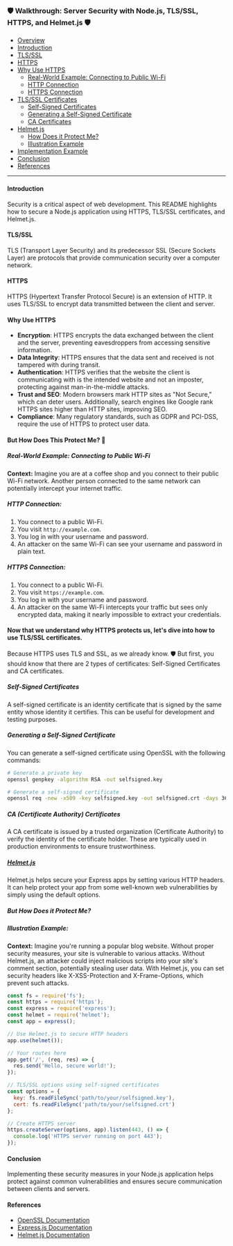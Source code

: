 ### 🛡️ Walkthrough: Server Security with Node.js, TLS/SSL, HTTPS, and Helmet.js 🛡️

- [Overview](#overview)
- [Introduction](#introduction)
- [TLS/SSL](#tlsssl)
- [HTTPS](#https)
- [Why Use HTTPS](#why-use-https)
  - [Real-World Example: Connecting to Public Wi-Fi](#real-world-example-connecting-to-public-wi-fi)
  - [HTTP Connection](#http-connection)
  - [HTTPS Connection](#https-connection)
- [TLS/SSL Certificates](#tlsssl-certificates)
  - [Self-Signed Certificates](#self-signed-certificates)
  - [Generating a Self-Signed Certificate](#generating-a-self-signed-certificate)
  - [CA Certificates](#ca-certificates)
- [Helmet.js](#helmetjs)
  - [How Does it Protect Me?](#how-does-it-protect-me)
  - [Illustration Example](#illustration-example)
- [Implementation Example](#implementation-example)
- [Conclusion](#conclusion)
- [References](#references)

---

#### Introduction
Security is a critical aspect of web development. This README highlights how to secure a Node.js application using HTTPS, TLS/SSL certificates, and Helmet.js.

#### TLS/SSL
TLS (Transport Layer Security) and its predecessor SSL (Secure Sockets Layer) are protocols that provide communication security over a computer network.

#### HTTPS
HTTPS (Hypertext Transfer Protocol Secure) is an extension of HTTP. It uses TLS/SSL to encrypt data transmitted between the client and server.

#### Why Use HTTPS
- **Encryption**: HTTPS encrypts the data exchanged between the client and the server, preventing eavesdroppers from accessing sensitive information.
- **Data Integrity**: HTTPS ensures that the data sent and received is not tampered with during transit.
- **Authentication**: HTTPS verifies that the website the client is communicating with is the intended website and not an imposter, protecting against man-in-the-middle attacks.
- **Trust and SEO**: Modern browsers mark HTTP sites as "Not Secure," which can deter users. Additionally, search engines like Google rank HTTPS sites higher than HTTP sites, improving SEO.
- **Compliance**: Many regulatory standards, such as GDPR and PCI-DSS, require the use of HTTPS to protect user data.

#### But How Does This Protect Me? 🤔

##### Real-World Example: Connecting to Public Wi-Fi

**Context:** Imagine you are at a coffee shop and you connect to their public Wi-Fi network. Another person connected to the same network can potentially intercept your internet traffic.

##### HTTP Connection:
1. You connect to a public Wi-Fi.
2. You visit `http://example.com`.
3. You log in with your username and password.
4. An attacker on the same Wi-Fi can see your username and password in plain text.

##### HTTPS Connection:
1. You connect to a public Wi-Fi.
2. You visit `https://example.com`.
3. You log in with your username and password.
4. An attacker on the same Wi-Fi intercepts your traffic but sees only encrypted data, making it nearly impossible to extract your credentials.

#### Now that we understand why HTTPS protects us, let's dive into how to use TLS/SSL certificates.

Because HTTPS uses TLS and SSL, as we already know. 🛡️ But first, you should know that there are 2 types of certificates: Self-Signed Certificates and CA certificates.

##### Self-Signed Certificates
A self-signed certificate is an identity certificate that is signed by the same entity whose identity it certifies. This can be useful for development and testing purposes.

##### Generating a Self-Signed Certificate
You can generate a self-signed certificate using OpenSSL with the following commands:
```bash
# Generate a private key
openssl genpkey -algorithm RSA -out selfsigned.key

# Generate a self-signed certificate
openssl req -new -x509 -key selfsigned.key -out selfsigned.crt -days 365
```

##### CA (Certificate Authority) Certificates
A CA certificate is issued by a trusted organization (Certificate Authority) to verify the identity of the certificate holder. These are typically used in production environments to ensure trustworthiness.

##### [Helmet.js](https://helmetjs.github.io/)
Helmet.js helps secure your Express apps by setting various HTTP headers. It can help protect your app from some well-known web vulnerabilities by simply using the default options.

##### But How Does it Protect Me?

##### Illustration Example:
**Context:** Imagine you're running a popular blog website. Without proper security measures, your site is vulnerable to various attacks. Without Helmet.js, an attacker could inject malicious scripts into your site's comment section, potentially stealing user data. With Helmet.js, you can set security headers like X-XSS-Protection and X-Frame-Options, which prevent such attacks.

```js
const fs = require('fs');
const https = require('https');
const express = require('express');
const helmet = require('helmet');
const app = express();

// Use Helmet.js to secure HTTP headers
app.use(helmet());

// Your routes here
app.get('/', (req, res) => {
  res.send('Hello, secure world!');
});

// TLS/SSL options using self-signed certificates
const options = {
  key: fs.readFileSync('path/to/your/selfsigned.key'),
  cert: fs.readFileSync('path/to/your/selfsigned.crt')
};

// Create HTTPS server
https.createServer(options, app).listen(443, () => {
  console.log('HTTPS server running on port 443');
});
```

#### Conclusion
Implementing these security measures in your Node.js application helps protect against common vulnerabilities and ensures secure communication between clients and servers.

#### References
- [OpenSSL Documentation](https://www.openssl.org/docs/)
- [Express.js Documentation](https://expressjs.com/)
- [Helmet.js Documentation](https://helmetjs.github.io/)
